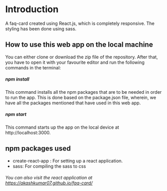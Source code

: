 # Introduction

A faq-card created using React.js, which is completely responsive. The styling has been done using sass.

## How to use this web app on the local machine

You can either clone or download the zip file of the repository. After that, you have to open it with your favourite editor and run the following commands in the terminal:

##### npm install

This command installs all the npm packages that are to be needed in order to run the app. This is done based on the package.json file, wherein, we have all the packages mentioned that have used in this web app. 

##### npm start

This command starts up the app on the local device at http://localhost:3000.

## npm packages used
- create-react-app : For setting up a react application.
- sass: For compiling the sass to css

###### You can also visit the react application at https://akashkumar07.github.io/faq-card/
